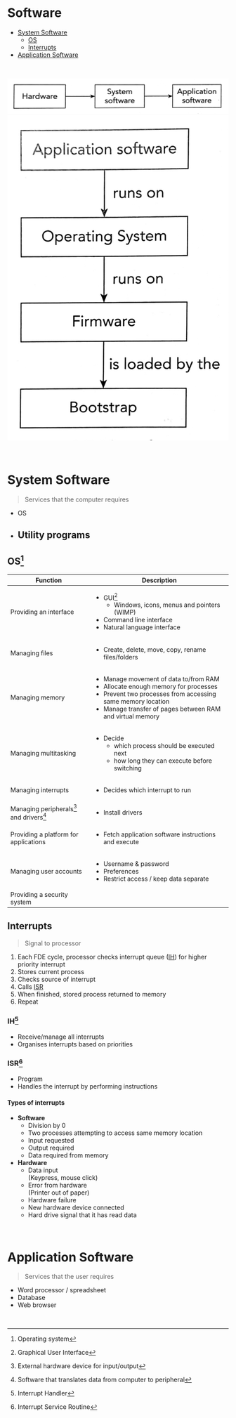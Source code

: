# Software

- [System Software](#system-software)
    - [OS](#os)
    - [Interrupts](#interrupts)
- [Application Software](#application-software)

<br>

![Software dependencies (1)](images/software-dependencies-1.png) ![Software dependencies (2)](images/software-dependencies-2.png)

<br>

# System Software

> Services that the computer requires

- OS
- Utility programs
    -

## OS[^OS]

| Function                                               | Description                                                                                                                                                                                                                          |
| ------------------------------------------------------ | ------------------------------------------------------------------------------------------------------------------------------------------------------------------------------------------------------------------------------------ |
| Providing an interface                                 | <ul><li>GUI[^GUI]<ul><li>Windows, icons, menus and pointers (WIMP)</li></ul></li><li>Command line interface</li><li>Natural language interface</li></ul>                                                                             |
| Managing files                                         | <ul><li>Create, delete, move, copy, rename files/folders</li></ul>                                                                                                                                                                   |
| Managing memory                                        | <ul><li>Manage movement of data to/from RAM</li><li>Allocate enough memory for processes</li><li>Prevent two processes from accessing same memory location</li><li>Manage transfer of pages between RAM and virtual memory</li></ul> |
| Managing multitasking                                  | <ul><li>Decide<ul><li>which process should be executed next</li><li>how long they can execute before switching</li></ul></li></ul>                                                                                                   |
| Managing interrupts                                    | <ul><li>Decides which interrupt to run</li></ul>                                                                                                                                                                                     |
| Managing peripherals[^peripheral] and drivers[^driver] | <ul><li>Install drivers</li></ul>                                                                                                                                                                                                    |
| Providing a platform for applications                  | <ul><li>Fetch application software instructions and execute</li></ul>                                                                                                                                                                |
| Managing user accounts                                 | <ul><li>Username & password</li><li>Preferences</li><li>Restrict access / keep data separate</li></ul>                                                                                                                               |
| Providing a security system                            |

## Interrupts

> Signal to processor

1. Each FDE cycle, processor checks interrupt queue ([IH](#ih)) for higher priority interrupt
2. Stores current process
3. Checks source of interrupt
4. Calls [ISR](#isr)
5. When finished, stored process returned to memory
6. Repeat

### IH[^IH]
- Receive/manage all interrupts
- Organises interrupts based on priorities

### ISR[^ISR]
 - Program
 - Handles the interrupt by performing instructions

#### Types of interrupts

- **Software**
    - Division by 0
    - Two processes attempting to access same memory location
    - Input requested
    - Output required
    - Data required from memory
- **Hardware**
    - Data input \
      (Keypress, mouse click)
    - Error from hardware \
      (Printer out of paper)
    - Hardware failure
    - New hardware device connected
    - Hard drive signal that it has read data

<br>

# Application Software

> Services that the user requires

- Word processor / spreadsheet
- Database
- Web browser

<br>


[^OS]: Operating system
[^GUI]: Graphical User Interface
[^peripheral]: External hardware device for input/output
[^driver]: Software that translates data from computer to peripheral
[^IH]: Interrupt Handler
[^ISR]: Interrupt Service Routine
